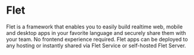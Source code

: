 # Flet

Flet is a framework that enables you to easily build realtime web, mobile and desktop apps in your favorite language and securely share them with your team. No frontend experience required. Flet apps can be deployed to any hosting or instantly shared via Flet Service or self-hosted Flet Server.
